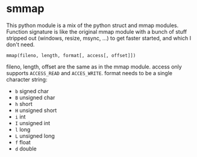 smmap
=====

This python module is a mix of the python struct and mmap modules. Function signature is like the original
mmap module with a bunch of stuff stripped out (windows, resize, msync, ...) to get faster started, and
which I don't need.


`mmap(fileno, length, format[, access[, offset]])`

fileno, length, offset are the same as in the mmap module. access only supports `ACCESS_READ` and `ACCES_WRITE`.
format needs to be a single character string:

 * `b` signed char
 * `B` unsigned char
 * `h` short
 * `H` unsigned short
 * `i` int
 * `I` unsigned int
 * `l` long
 * `L` unsigned long
 * `f` float
 * `d` double

